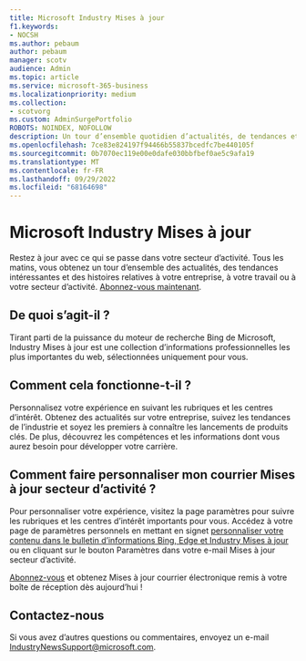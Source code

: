 ```yaml
---
title: Microsoft Industry Mises à jour
f1.keywords:
- NOCSH
ms.author: pebaum
author: pebaum
manager: scotv
audience: Admin
ms.topic: article
ms.service: microsoft-365-business
ms.localizationpriority: medium
ms.collection:
- scotvorg
ms.custom: AdminSurgePortfolio
ROBOTS: NOINDEX, NOFOLLOW
description: Un tour d’ensemble quotidien d’actualités, de tendances et d’histoires liées à votre entreprise, à votre travail ou à votre secteur d’activité, remis à votre boîte de réception.
ms.openlocfilehash: 7ce83e824197f94466b55837bcedfc7be440105f
ms.sourcegitcommit: 0b7070ec119e00e0dafe030bbfbef0ae5c9afa19
ms.translationtype: MT
ms.contentlocale: fr-FR
ms.lasthandoff: 09/29/2022
ms.locfileid: "68164698"
---
```

# <a name="microsoft-industry-updates"></a>Microsoft Industry Mises à jour

Restez à jour avec ce qui se passe dans votre secteur d’activité. Tous les matins, vous obtenez un tour d’ensemble des actualités, des tendances intéressantes et des histoires relatives à votre entreprise, à votre travail ou à votre secteur d’activité. [Abonnez-vous maintenant](https://www.bing.com/news/professional?pn=setting&mkt=en-us&asnl=1&form).

## <a name="what-is-it"></a>De quoi s’agit-il ?

Tirant parti de la puissance du moteur de recherche Bing de Microsoft, Industry Mises à jour est une collection d’informations professionnelles les plus importantes du web, sélectionnées uniquement pour vous.

## <a name="how-does-it-work"></a>Comment cela fonctionne-t-il ?

Personnalisez votre expérience en suivant les rubriques et les centres d’intérêt. Obtenez des actualités sur votre entreprise, suivez les tendances de l’industrie et soyez les premiers à connaître les lancements de produits clés. De plus, découvrez les compétences et les informations dont vous aurez besoin pour développer votre carrière.

## <a name="how-do-i-customize-my-industry-updates-email"></a>Comment faire personnaliser mon courrier Mises à jour secteur d’activité ?

Pour personnaliser votre expérience, visitez la page paramètres pour suivre les rubriques et les centres d’intérêt importants pour vous. Accédez à votre page de paramètres personnels en mettant en signet [personnaliser votre contenu dans le bulletin d’informations Bing, Edge et Industry Mises à jour](https://www.bing.com/news/professional?pn=setting&mkt=en-us&form=BAWLOG&frb=1) ou en cliquant sur le bouton Paramètres dans votre e-mail Mises à jour secteur d’activité.

[Abonnez-vous](https://www.bing.com/news/professional?pn=setting&mkt=en-us&asnl=1&form=BAWLOG&frb=1) et obtenez Mises à jour courrier électronique remis à votre boîte de réception dès aujourd’hui !

## <a name="contact-us"></a>Contactez-nous

Si vous avez d’autres questions ou commentaires, envoyez un e-mail <IndustryNewsSupport@microsoft.com>.
